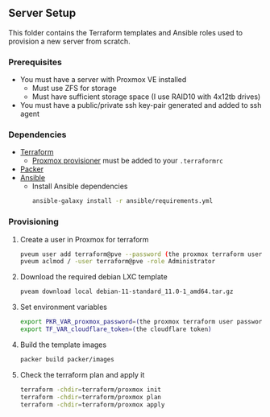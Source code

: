 ## Server Setup

This folder contains the Terraform templates and Ansible roles used to provision a new server from scratch.

### Prerequisites

- You must have a server with Proxmox VE installed
    - Must use ZFS for storage
    - Must have sufficient storage space (I use RAID10 with 4x12tb drives)
- You must have a public/private ssh key-pair generated and added to ssh agent

### Dependencies

- [Terraform](https://learn.hashicorp.com/tutorials/terraform/install-cli?in=terraform/aws-get-started)
    - [Proxmox provisioner](https://registry.terraform.io/providers/Telmate/proxmox/latest/docs) must be added to your `.terraformrc`
- [Packer](https://learn.hashicorp.com/tutorials/packer/get-started-install-cli)
- [Ansible](https://docs.ansible.com/ansible/latest/installation_guide/intro_installation.html#installing-and-upgrading-ansible-with-pip)
    - Install Ansible dependencies
        ```bash
        ansible-galaxy install -r ansible/requirements.yml
        ```

### Provisioning
1. Create a user in Proxmox for terraform
    ```bash
    pveum user add terraform@pve --password (the proxmox terraform user password)
    pveum aclmod / -user terraform@pve -role Administrator
    ```
1. Download the required debian LXC template
    ```bash
    pveam download local debian-11-standard_11.0-1_amd64.tar.gz
    ```
1. Set environment variables
    ```bash
    export PKR_VAR_proxmox_password=(the proxmox terraform user password)
    export TF_VAR_cloudflare_token=(the cloudflare token)
    ```
1. Build the template images
    ```bash
    packer build packer/images
    ```
1. Check the terraform plan and apply it
    ```bash
    terraform -chdir=terraform/proxmox init
    terraform -chdir=terraform/proxmox plan
    terraform -chdir=terraform/proxmox apply
    ```
